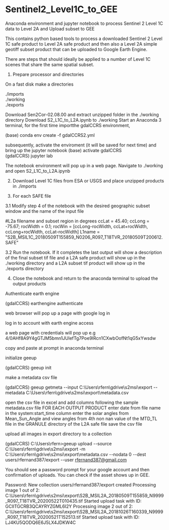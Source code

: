 # Sentinel2_Level1C_to_GEE
Anaconda environment and jupyter notebook to process Sentinel 2 Level 1C data to Level 2A and Upload subset to GEE

This contains python based tools to process a downloaded Sentinel 2 Level 1C safe product to Level 2A safe product
and then also a Level 2A simple geotiff subset product that can be uploaded to Google Earth Engine.

There are steps that should ideally be applied to a number of Level 1C scenes that share the same spatial subset.

1.  Prepare processor and directories

On a fast disk make a directories

./imports  
./working  
./exports  

Download Sen2Cor-02.08.00 and extract unzipped folder in the ./working directory
Download S2_L1C_to_L2A.ipynb to ./working
Start an Anaconda 3 terminal,  for the first time importthe gdalCCRS environment,

(base) conda env create -f gdalCCRS2.yml  

subsequently, activate the enviroment (it will be saved for next time) and bring up the jupyter notebook
(base) activate gdalCCRS  
(gdalCCRS) jupyter lab  

The notebook environment will pop up in a web page.  Navigate to ./working and open  S2_L1C_to_L2A.ipynb

2.  Download Level 1C files from ESA or USGS and place unzipped products in ./imports

3.  For each SAFE file

3.1 Modify step 4 of the notebook with the desired geographic subset window and the name of the input file

#L2a filename and subset region in degrees
ccLat = 45.40;
ccLong = -75.67;
rocWidth = 0.1;
rocWin = [ccLong-rocWidth, ccLat+rocWidth, ccLong+rocWidth, ccLat-rocWidth]
L1name = "S2B_MSIL1C_20180509T155859_N0206_R097_T18TVR_20180509T200612.SAFE"

3.2  Run the notebook.  If it completes the last output will show a description of the final subset tif file and
a L2A safe product will show up in the ./working directory and a L2A subset tif product will show up in the ./exports directory

4.  Close the notebook and return to the anaconda terminal to upload the output products

Authenticate earth engine

(gdalCCRS) earthengine authenticate

web browser will pop up a page with google log in

log in to account with earth engine access

a web page with credentials will pop up 
e.g 4/0AHf8A9Y4gGTJM5bmn1JUlefTg7Poe9lRcn1CXwbOofNt1qG5xYwsdw

copy and paste at prompt in anaconda terminal

initialize geeup 

(gdalCCRS) geeup init

make a metadata csv file

(gdalCCRS) geeup getmeta --input C:\Users\rfern\gdrive\s2msi\export --metadata C:\Users\rfern\gdrive\s2msi\export\metadata.csv

open the csv file in excel and add columns following the sample metadata.csv file
FOR EACH OUTPUT PRODUCT
enter date from file name in the system:start_time column
enter the solar angles from Mean_Sun_Angle and view angles from 4th non nan value 
  of the MTD_TL file in the GRANULE directory of the L2A safe file
save the csv file

upload all images in export directory to a collection

(gdalCCRS) C:\Users\rfern>geeup upload --source C:\Users\rfern\gdrive\s2msi\export -m C:\Users\rfern\gdrive\s2msi\export\metadata.csv --nodata 0 --dest users/rfernand387/export --user rfernand387@gmail.com

You should see a password prompt for your google account and then confirmation of uploads.  You can check if the asset shows up in GEE.

Password:
New collection users/rfernand387/export created
Processing image 1 out of 2: C:\Users\rfern\gdrive\s2msi\export\S2B_MSIL2A_20180509T155859_N9999_R097_T18TVR_20200522T010435.tif
Started upload task with ID: GCIITGCRB3QCAYRYZGML6I2Y
Processing image 2 out of 2: C:\Users\rfern\gdrive\s2msi\export\S2B_MSIL2A_20181026T160339_N9999_R097_T18TVR_20200521T152513.tif
Started upload task with ID: LJ4KU5QODQ6E6J5LX4JDKW4C
